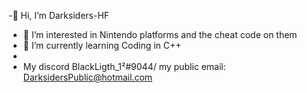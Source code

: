 -👋 Hi, I’m Darksiders-HF
- 👀 I’m interested in Nintendo platforms and the cheat code on them
- 🌱 I’m currently learning  Coding in C++
- 
- My discord BlackLigth_1²#9044/ my public email: DarksidersPublic@hotmail.com

<!---
Darksiders-HF/Darksiders-HF is a ✨ special ✨ repository because its `README.md` (this file) appears on your GitHub profile."
--->
